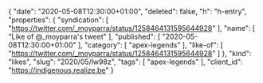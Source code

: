 {
  "date": "2020-05-08T12:30:00+01:00",
  "deleted": false,
  "h": "h-entry",
  "properties": {
    "syndication": [
      "https://twitter.com/_moyparra/status/1258464131595644928"
    ],
    "name": [
      "Like of @_moyparra's tweet"
    ],
    "published": [
      "2020-05-08T12:30:00+01:00"
    ],
    "category": [
      "apex-legends"
    ],
    "like-of": [
      "https://twitter.com/_moyparra/status/1258464131595644928"
    ]
  },
  "kind": "likes",
  "slug": "2020/05/lw98z",
  "tags": [
    "apex-legends"
  ],
  "client_id": "https://indigenous.realize.be"
}
